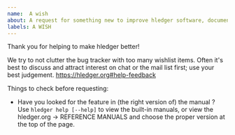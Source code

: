 ```yaml
---
name:  A wish
about: A request for something new to improve hledger software, documentation, etc.
labels: A WISH
---
```


Thank you for helping to make hledger better!

We try to not clutter the bug tracker with too many wishlist items.
Often it's best to discuss and attract interest on chat or the mail list first;
use your best judgement.
https://hledger.org#help-feedback

Things to check before requesting:

- Have you looked for the feature in (the right version of) the manual ? 
  Use `hledger help [--help]` to view the built-in manuals,
  or view the hledger.org -> REFERENCE MANUALS and choose the proper version at the top of the page.

